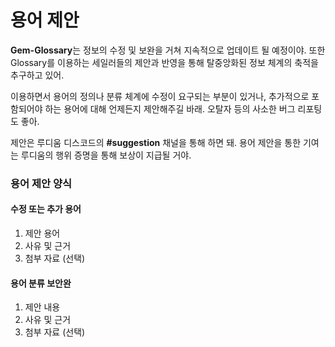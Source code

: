 # 용어 제안

**Gem-Glossary**는 정보의 수정 및 보완을 거쳐 지속적으로 업데이트 될 예정이야. 또한 Glossary를 이용하는 세일러들의 제안과 반영을 통해 탈중앙화된 정보 체계의 축적을 추구하고 있어.

이용하면서 용어의 정의나 분류 체계에 수정이 요구되는 부분이 있거나, 추가적으로 포함되어야 하는 용어에 대해 언제든지 제안해주길 바래. 오탈자 등의 사소한 버그 리포팅도 좋아.

제안은 루디움 디스코드의 **#suggestion** 채널을 통해 하면 돼. 용어 제안을 통한 기여는 루디움의 행위 증명을 통해 보상이 지급될 거야.



### 용어 제안 양식

#### &#x20;수정 또는 추가 용어

1. 제안 용어
2. 사유 및 근거
3. 첨부 자료 (선택)

#### 용어 분류 보안완

1. 제안 내용&#x20;
2. 사유 및 근거
3. 첨부 자료 (선택)
